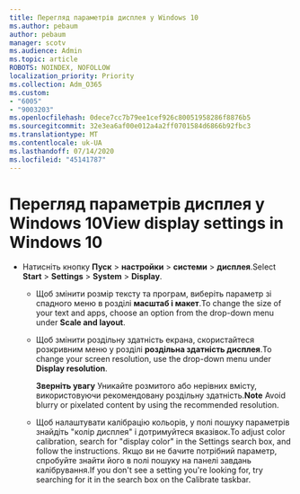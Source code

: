 ```yaml
---
title: Перегляд параметрів дисплея у Windows 10
ms.author: pebaum
author: pebaum
manager: scotv
ms.audience: Admin
ms.topic: article
ROBOTS: NOINDEX, NOFOLLOW
localization_priority: Priority
ms.collection: Adm_O365
ms.custom:
- "6005"
- "9003203"
ms.openlocfilehash: 0dece7cc7b79ee1cef926c80051958286f8876b5
ms.sourcegitcommit: 32e3ea6af00e012a4a2ff0701584d6866b92fbc3
ms.translationtype: MT
ms.contentlocale: uk-UA
ms.lasthandoff: 07/14/2020
ms.locfileid: "45141787"
---
```

# <a name="view-display-settings-in-windows-10"></a><span data-ttu-id="b24ee-102">Перегляд параметрів дисплея у Windows 10</span><span class="sxs-lookup"><span data-stu-id="b24ee-102">View display settings in Windows 10</span></span>

- <span data-ttu-id="b24ee-103">Натисніть кнопку **Пуск**   >  **настройки**   >  **системи**  >  **дисплея**.</span><span class="sxs-lookup"><span data-stu-id="b24ee-103">Select **Start**  > **Settings**  > **System** > **Display**.</span></span>
    -  <span data-ttu-id="b24ee-104">Щоб змінити розмір тексту та програм, виберіть параметр зі спадного меню в розділі **масштаб і макет**.</span><span class="sxs-lookup"><span data-stu-id="b24ee-104">To change the size of your text and apps, choose an option from the drop-down menu under  **Scale and layout**.</span></span>
    - <span data-ttu-id="b24ee-105">Щоб змінити роздільну здатність екрана, скористайтеся розкривним меню у розділі **роздільна здатність дисплея**.</span><span class="sxs-lookup"><span data-stu-id="b24ee-105">To change your screen resolution, use the drop-down menu under **Display resolution**.</span></span>
     
      <span data-ttu-id="b24ee-106">**Зверніть увагу** Уникайте розмитого або нерівних вмісту, використовуючи рекомендовану роздільну здатність.</span><span class="sxs-lookup"><span data-stu-id="b24ee-106">**Note** Avoid blurry or pixelated content by using the recommended resolution.</span></span>
    - <span data-ttu-id="b24ee-107">Щоб налаштувати калібрацію кольорів, у полі пошуку параметрів знайдіть "колір дисплея" і дотримуйтеся вказівок.</span><span class="sxs-lookup"><span data-stu-id="b24ee-107">To adjust color calibration, search for "display color" in the Settings search box, and follow the instructions.</span></span> <span data-ttu-id="b24ee-108">Якщо ви не бачите потрібний параметр, спробуйте знайти його в полі пошуку на панелі завдань калібрування.</span><span class="sxs-lookup"><span data-stu-id="b24ee-108">If you don't see a setting you're looking for, try searching for it in the search box on the Calibrate taskbar.</span></span>